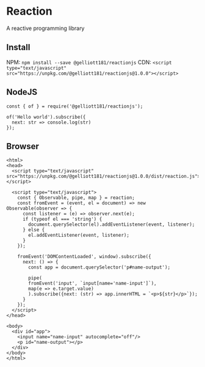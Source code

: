 # Reaction
A reactive programming library

## Install
NPM: `npm install --save @gelliott181/reactionjs`
CDN: `<script type="text/javascript" src="https://unpkg.com/@gelliott181/reactionjs@1.0.0"></script>`

## NodeJS
```
const { of } = require('@gelliott181/reactionjs');

of('Hello world').subscribe({ 
  next: str => console.log(str) 
});
```

## Browser
```
<html>
<head>
  <script type="text/javascript" src="https://unpkg.com/@gelliott181/reactionjs@1.0.0/dist/reaction.js"></script>
  
  <script type="text/javascript">
    const { Observable, pipe, map } = reaction;
    const fromEvent = (event, el = document) => new Observable(observer => {
      const listener = (e) => observer.next(e);
      if (typeof el === 'string') {
        document.querySelector(el).addEventListener(event, listener);
      } else {
        el.addEventListener(event, listener);
      }
    });
    
    fromEvent('DOMContentLoaded', window).subscribe({
      next: () => {
        const app = document.querySelector('p#name-output');
        
        pipe(
        fromEvent('input', `input[name='name-input']`),
        map(e => e.target.value)
        ).subscribe({next: (str) => app.innerHTML = `<p>${str}</p>`});
      }
    });
  </script>
</head>

<body>
  <div id="app">
    <input name="name-input" autocomplete="off"/>
    <p id="name-output"></p>
  </div>
</body>
</html>
```
